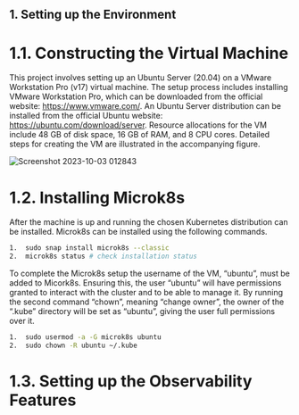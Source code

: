 ## 1. Setting up the Environment

# 1.1. Constructing the Virtual Machine


This project involves setting up an Ubuntu Server (20.04) on a VMware Workstation Pro (v17) virtual machine. The setup process includes installing VMware Workstation Pro, which can be downloaded from the official website: https://www.vmware.com/. An Ubuntu Server distribution can be installed from the official Ubuntu website: https://ubuntu.com/download/server. Resource allocations for the VM include 48 GB of disk space, 16 GB of RAM, and 8 CPU cores. Detailed steps for creating the VM are illustrated in the accompanying figure.


![Screenshot 2023-10-03 012843](https://github.com/user-attachments/assets/4f814bd3-2d9c-4c5f-a381-703eb711aa58)


# 1.2. Installing Microk8s

After the machine is up and running the chosen Kubernetes distribution can be installed. Microk8s can be installed using the following commands. 


```bash
1.  sudo snap install microk8s --classic
2.  microk8s status # check installation status
```

To complete the Microk8s setup the username of the VM, “ubuntu”, must be added to Micork8s. Ensuring this, the user “ubuntu” will have permissions granted to interact with the cluster and to be able to manage it. By running the second command “chown”, meaning “change owner”, the owner of the “.kube” directory will be set as “ubuntu”, giving the user full permissions over it.

```bash
1.	sudo usermod -a -G microk8s ubuntu
2.	sudo chown -R ubuntu ~/.kube
```


# 1.3. Setting up the Observability Features

